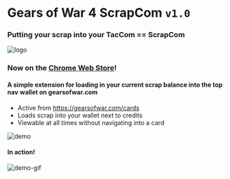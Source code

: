 # Gears of War 4 ScrapCom `v1.0`

### Putting your scrap into your TacCom == ScrapCom
![logo](https://github.com/TheanosLearning/Gears4ScrapCom/raw/master/images/scrap325.png)

### Now on the [Chrome Web Store](https://chrome.google.com/webstore/detail/gears-of-war-4-scrap-com/eefknibgoiendmojcnghhddimcfcigff)!

#### A simple extension for loading in your current scrap balance into the top nav wallet on gearsofwar.com

* Active from https://gearsofwar.com/cards
* Loads scrap into your wallet next to credits
* Viewable at all times without navigating into a card

![demo](https://github.com/TheanosLearning/Gears4ScrapCom/raw/master/images/scrap-demo.png)

#### In action!

![demo-gif](https://media.giphy.com/media/K97n0GzpN7k52/giphy.gif)
